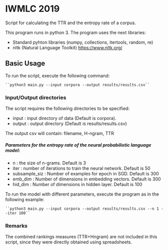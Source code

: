 # IWMLC 2019

Script for calculating the TTR and the entropy rate of a corpus.

This program runs in python 3. The program uses the next libraries:

* Standard pyhton libraries (numpy, collections, itertools, random, re)
* nltk (Natural Language Toolkit) https://www.nltk.org/ 

## Basic Usage

To run the script, execute the following command:<br/>

	``python3 main.py --input corpora --output results/results.csv``

### Input/Output directories
The script requires the following directories to be specified:

* input : input directory of data (Default is corpora).
* output : output directory (Default is results/results.csv)

The output csv will contain: filename, H-ngram, TTR


##### Parameters for the entropy rate of the neural probabilistic language model:

* n : the size of n-grams. Default is 3
* iter : number of iterations to train the neural network. Default is 50
* subsample_siz : Number of examples for epoch in SGD. Default is 300
* emb_dim : Number of dimensions in embedding vectors. Default is 300
* hid_dim : Number of dimensions in hidden layer. Default is 100

To run the model with different parameters, execute the program as in the following example:<br/>

	``python3 main.py --input corpora --output results/results.csv --n 1 --iter 100``

### Remarks
The combined rankings measures (TTR+Hngram) are not included in this script, since they were directly obtained using spreadsheets.
 
